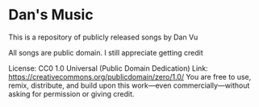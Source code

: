 # Dan's Music

This is a repository of publicly released songs by Dan Vu

All songs are public domain. I still appreciate getting credit

License: CC0 1.0 Universal (Public Domain Dedication)
Link: https://creativecommons.org/publicdomain/zero/1.0/
You are free to use, remix, distribute, and build upon this work—even commercially—without asking for permission or giving credit.